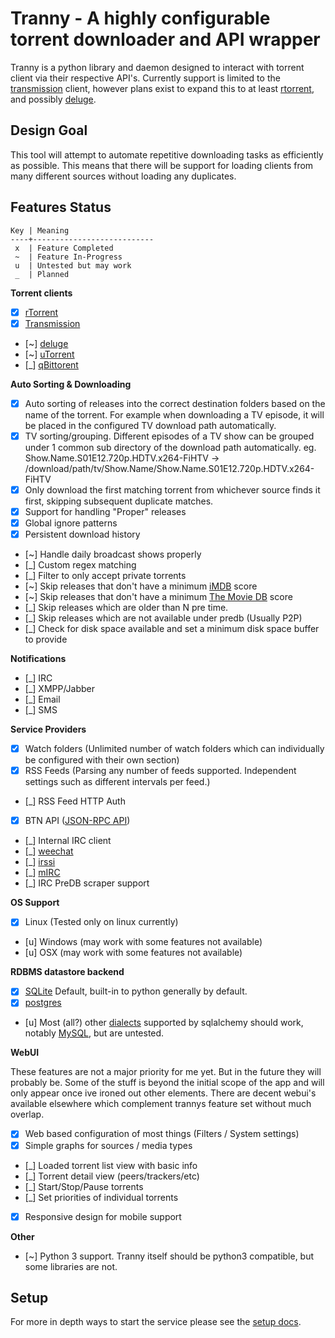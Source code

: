 # Tranny - A highly configurable torrent downloader and API wrapper

Tranny is a python library and daemon designed to interact with torrent client via their respective
API's. Currently support is limited to the [transmission](http://www.transmissionbt.com/) client, however
plans exist to expand this to at least [rtorrent](http://libtorrent.rakshasa.no/), and possibly
[deluge](http://deluge-torrent.org/).

## Design Goal

This tool will attempt to automate repetitive downloading tasks as efficiently as possible. This
means that there will be support for loading clients from many different sources without loading
any duplicates.

## Features Status

    Key | Meaning
    ----+---------------------------
     x  | Feature Completed
     ~  | Feature In-Progress
     u  | Untested but may work
     _  | Planned

**Torrent clients**

- [x] [rTorrent](https://github.com/rakshasa/rtorrent)
- [x] [Transmission](http://www.transmissionbt.com/)
- [~] [deluge](http://deluge-torrent.org/)
- [~] [uTorrent](http://www.utorrent.com/)
- [_] [qBittorent](http://www.qbittorrent.org/)


**Auto Sorting & Downloading**

- [x] Auto sorting of releases into the correct destination folders based on the name of the torrent. For example
when downloading a TV episode, it will be placed in the configured TV download path automatically.
- [x] TV sorting/grouping. Different episodes of a TV show can be grouped under 1 common sub directory of the
download path automatically. eg. Show.Name.S01E12.720p.HDTV.x264-FiHTV -> /download/path/tv/Show.Name/Show.Name.S01E12.720p.HDTV.x264-FiHTV
- [x] Only download the first matching torrent from whichever source finds it first, skipping subsequent duplicate
matches.
- [x] Support for handling "Proper" releases
- [x] Global ignore patterns
- [x] Persistent download history
- [~] Handle daily broadcast shows properly
- [_] Custom regex matching
- [_] Filter to only accept private torrents
- [~] Skip releases that don't have a minimum [iMDB](http://imdb.com) score
- [~] Skip releases that don't have a minimum [The Movie DB](http://themoviedb.org) score
- [_] Skip releases which are older than N pre time.
- [_] Skip releases which are not available under predb (Usually P2P)
- [_] Check for disk space available and set a minimum disk space buffer to provide

**Notifications**
- [_] IRC
- [_] XMPP/Jabber
- [_] Email
- [_] SMS

**Service Providers**

- [x] Watch folders (Unlimited number of watch folders which can individually be configured with their own section)
- [x] RSS Feeds (Parsing any number of feeds supported. Independent settings such as different intervals per feed.)
- [_] RSS Feed HTTP Auth
- [x] BTN API ([JSON-RPC API](http://btnapps.net/docs.php))
- [_] Internal IRC client
- [_] [weechat](http://www.weechat.org/)
- [_] [irssi](http://www.irssi.org/)
- [_] [mIRC](http://www.mirc.com/)
- [_] IRC PreDB scraper support

**OS Support**

- [x] Linux (Tested only on linux currently)
- [u] Windows (may work with some features not available)
- [u] OSX (may work with some features not available)

**RDBMS datastore backend**

- [x] [SQLite](http://www.sqlite.org/) Default, built-in to python generally by default.
- [x] [postgres](http://www.postgresql.org/)
- [u] Most (all?) other [dialects](http://docs.sqlalchemy.org/en/rel_0_8/dialects/) supported by sqlalchemy
should work, notably [MySQL](http://www.mysql.com/), but are untested.


**WebUI**

These features are not a major priority for me yet. But in the future they will probably
be. Some of the stuff is beyond the initial scope of the app and will only appear once
ive ironed out other elements. There are decent webui's available elsewhere which complement
trannys feature set without much overlap.

- [x] Web based configuration of most things (Filters / System settings)
- [x] Simple graphs for sources / media types
- [_] Loaded torrent list view with basic info
- [_] Torrent detail view (peers/trackers/etc)
- [_] Start/Stop/Pause torrents
- [_] Set priorities of individual torrents
- [x] Responsive design for mobile support

**Other**

- [~] Python 3 support. Tranny itself should be python3 compatible, but some libraries are not.


## Setup

For more in depth ways to start the service please see the [setup docs](docs/setup.md).
